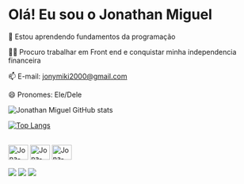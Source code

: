 # Olá! Eu sou o Jonathan Miguel

🧠 Estou aprendendo fundamentos da programação

👯‍♀️ Procuro trabalhar em Front end e conquistar minha independencia financeira 

📫 E-mail: jonymiki2000@gmail.com

😄 Pronomes: Ele/Dele

![Jonathan Miguel GitHub stats](https://github-readme-stats.vercel.app/api?username=jonathanmiguel2000&show_icons=true&theme=merko)

[![Top Langs](https://github-readme-stats.vercel.app/api/top-langs/?username=jonathanmiguel2000&size_weight=0.5&count_weight=0.5)](https://github.com/jonathanmiguel2000/github-readme-stats)

<div style="display:inline_block"><br>
  
   <img align="center" alt="Jona-HTML" height="30" width="40" src="https://cdn.jsdelivr.net/gh/devicons/devicon/icons/html5/html5-original.svg" />
  
 <img align="center" alt="Jona-CSS" height="30" width="40" src="https://cdn.jsdelivr.net/gh/devicons/devicon/icons/css3/css3-original.svg" />
 <img align="center" alt="Jona-Javascript" height="30" width="40" src="https://cdn.jsdelivr.net/gh/devicons/devicon/icons/javascript/javascript-original.svg" />
          
               
</div><br>

<div>
  <a href="" target="_blank"><img src="https://img.shields.io/badge/Gmail-D14836?style=for-the-badge&logo=gmail&logoColor=white" target="_blank"></a>
  <a href="" target="_blank"><img src="https://img.shields.io/badge/Instagram-E4405F?style=for-the-badge&logo=instagram&logoColor=white" target="_blank"></a>
  <a href="" target="_blank"><img src="https://img.shields.io/badge/LinkedIn-0077B5?style=for-the-badge&logo=linkedin&logoColor=white" target="_blank"></a>
</div>
